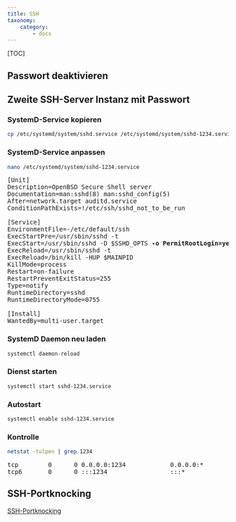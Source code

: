 ```yaml
---
title: SSH
taxonomy:
    category:
        - docs
---
```


[TOC]

## Passwort deaktivieren

## Zweite SSH-Server Instanz mit Passwort

### SystemD-Service kopieren

```bash
cp /etc/systemd/system/sshd.service /etc/systemd/system/sshd-1234.service
```

### SystemD-Service anpassen

```bash
nano /etc/systemd/system/sshd-1234.service
```

<pre>
[Unit]
Description=OpenBSD Secure Shell server
Documentation=man:sshd(8) man:sshd_config(5)
After=network.target auditd.service
ConditionPathExists=!/etc/ssh/sshd_not_to_be_run

[Service]
EnvironmentFile=-/etc/default/ssh
ExecStartPre=/usr/sbin/sshd -t
ExecStart=/usr/sbin/sshd -D $SSHD_OPTS <b>-o PermitRootLogin=yes -o PasswordAuthentication=yes -p 1234</b>
ExecReload=/usr/sbin/sshd -t
ExecReload=/bin/kill -HUP $MAINPID
KillMode=process
Restart=on-failure
RestartPreventExitStatus=255
Type=notify
RuntimeDirectory=sshd
RuntimeDirectoryMode=0755

[Install]
WantedBy=multi-user.target
</pre>

### SystemD Daemon neu laden

```bash
systemctl daemon-reload
```

### Dienst starten

```bash
systemctl start sshd-1234.service
```

### Autostart

```bash
systemctl enable sshd-1234.service
```

### Kontrolle

```bash
netstat -tulpen | grep 1234
```

<pre>
tcp        0      0 0.0.0.0:1234            0.0.0.0:*               LISTEN      0          32858903   2999863/sshd: /usr/ 
tcp6       0      0 :::1234                 :::*                    LISTEN      0          32858905   2999863/sshd: /usr/
</pre>

## SSH-Portknocking

[SSH-Portknocking](../shorewall#ssh-portknocking)